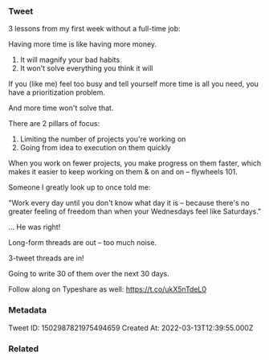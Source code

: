 ### Tweet
3 lessons from my first week without a full-time job:

Having more time is like having more money.

1) It will magnify your bad habits
2) It won't solve everything you think it will

If you (like me) feel too busy and tell yourself more time is all you need, you have a prioritization problem.

And more time won't solve that.

There are 2 pillars of focus:

1) Limiting the number of projects you're working on
2) Going from idea to execution on them quickly

When you work on fewer projects, you make progress on them faster, which makes it easier to keep working on them &amp; on and on – flywheels 101.

Someone I greatly look up to once told me: 

"Work every day until you don't know what day it is – because there's no greater feeling of freedom than when your Wednesdays feel like Saturdays."

... He was right!

Long-form threads are out – too much noise.

3-tweet threads are in!

Going to write 30 of them over the next 30 days.

Follow along on Typeshare as well:
https://t.co/ukX5nTdeL0

### Metadata
Tweet ID: 1502987821975494659
Created At: 2022-03-13T12:39:55.000Z

### Related

